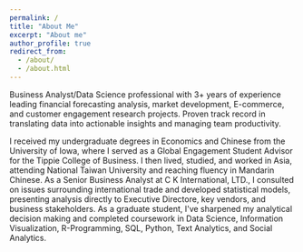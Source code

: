 ```yaml
---
permalink: /
title: "About Me"
excerpt: "About me"
author_profile: true
redirect_from: 
  - /about/
  - /about.html
---
```


Business Analyst/Data Science professional with 3+ years of experience leading financial forecasting analysis, market development, E-commerce, and customer engagement research projects.  Proven track record in translating data into actionable insights and managing team productivity.  

I received my undergraduate degrees in Economics and Chinese from the University of Iowa, where I served as a Global Engagement Student Advisor for the Tippie College of Business.  I then lived, studied, and worked in Asia, attending National Taiwan University and reaching fluency in Mandarin Chinese.  As a Senior Business Analyst at C K International, LTD., I consulted on issues surrounding international trade and developed statistical models, presenting analysis directly to Executive Directore, key vendors, and business stakeholders.  As a graduate student, I've sharpened my analytical decision making and completed coursework in Data Science, Information Visualization, R-Programming, SQL, Python, Text Analytics, and Social Analytics.  

